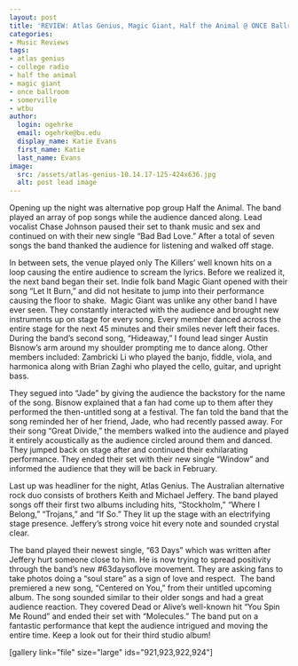 ```yaml
---
layout: post
title: 'REVIEW: Atlas Genius, Magic Giant, Half the Animal @ ONCE Ballroom 10/14'
categories:
- Music Reviews
tags:
- atlas genius
- college radio
- half the animal
- magic giant
- once ballroom
- somerville
- wtbu
author:
  login: ogehrke
  email: ogehrke@bu.edu
  display_name: Katie Evans
  first_name: Katie
  last_name: Evans
image:
  src: /assets/atlas-genius-10.14.17-125-424x636.jpg
  alt: post lead image
---
```

Opening up the night was alternative pop group Half the Animal. The band played an array of pop songs while the audience danced along. Lead vocalist Chase Johnson paused their set to thank music and sex and continued on with their new single “Bad Bad Love.” After a total of seven songs the band thanked the audience for listening and walked off stage.

In between sets, the venue played only The Killers’ well known hits on a loop causing the entire audience to scream the lyrics. Before we realized it, the next band began their set. Indie folk band Magic Giant opened with their song “Let It Burn,” and did not hesitate to jump into their performance causing the floor to shake.  Magic Giant was unlike any other band I have ever seen. They constantly interacted with the audience and brought new instruments up on stage for every song. Every member danced across the entire stage for the next 45 minutes and their smiles never left their faces. During the band’s second song, “Hideaway,” I found lead singer Austin Bisnow’s arm around my shoulder prompting me to dance along. Other members included: Zambricki Li who played the banjo, fiddle, viola, and harmonica along with Brian Zaghi who played the cello, guitar, and upright bass.

They segued into “Jade” by giving the audience the backstory for the name of the song. Bisnow explained that a fan had come up to them after they performed the then-untitled song at a festival. The fan told the band that the song reminded her of her friend, Jade, who had recently passed away. For their song “Great Divide,” the members walked into the audience and played it entirely acoustically as the audience circled around them and danced. They jumped back on stage after and continued their exhilarating performance. They ended their set with their new single “Window” and informed the audience that they will be back in February.

Last up was headliner for the night, Atlas Genius. The Australian alternative rock duo consists of brothers Keith and Michael Jeffery. The band played songs off their first two albums including hits, “Stockholm,” “Where I Belong,” “Trojans,” and “If So.” They lit up the stage with an electrifying stage presence. Jeffery’s strong voice hit every note and sounded crystal clear.

The band played their newest single, “63 Days” which was written after Jeffery hurt someone close to him. He is now trying to spread positivity through the band’s new #63daysoflove movement. They are asking fans to take photos doing a “soul stare” as a sign of love and respect.  The band premiered a new song, “Centered on You,” from their untitled upcoming album. The song sounded similar to their older songs and had a great audience reaction. They covered Dead or Alive’s well-known hit “You Spin Me Round” and ended their set with “Molecules.” The band put on a fantastic performance that kept the audience intrigued and moving the entire time. Keep a look out for their third studio album!

\[gallery link="file" size="large" ids="921,923,922,924"\]